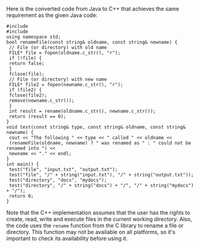 Here is the converted code from Java to C++ that achieves the same requirement as the given Java code:
```
#include 
#include 
using namespace std;
bool renameFile(const string& oldname, const string& newname) {
 // File (or directory) with old name
 FILE* file = fopen(oldname.c_str(), "r");
 if (!file) {
 return false;
 }
 fclose(file);
 // File (or directory) with new name
 FILE* file2 = fopen(newname.c_str(), "r");
 if (file2) {
 fclose(file2);
 remove(newname.c_str());
 }
 int result = rename(oldname.c_str(), newname.c_str());
 return (result == 0);
}
void test(const string& type, const string& oldname, const string& newname) {
 cout << "The following " << type << " called " << oldname <<
 (renameFile(oldname, newname) ? " was renamed as " : " could not be renamed into ") <<
 newname << "." << endl;
}
int main() {
 test("file", "input.txt", "output.txt");
 test("file", "/" + string("input.txt"), "/" + string("output.txt"));
 test("directory", "docs", "mydocs");
 test("directory", "/" + string("docs") + "/", "/" + string("mydocs") + "/");
 return 0;
}
```
Note that the C++ implementation assumes that the user has the rights to create, read, write and execute files in the current working directory. Also, the code uses the `rename` function from the C library to rename a file or directory. This function may not be available on all platforms, so it's important to check its availability before using it.

